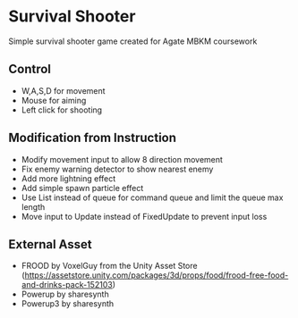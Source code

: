 # Survival Shooter

Simple survival shooter game created for Agate MBKM coursework

## Control

- W,A,S,D for movement
- Mouse for aiming
- Left click for shooting

## Modification from Instruction

- Modify movement input to allow 8 direction movement
- Fix enemy warning detector to show nearest enemy
- Add more lightning effect
- Add simple spawn particle effect
- Use List instead of queue for command queue and limit the queue max length
- Move input to Update instead of FixedUpdate to prevent input loss

## External Asset

- FROOD by VoxelGuy from the Unity Asset Store (https://assetstore.unity.com/packages/3d/props/food/frood-free-food-and-drinks-pack-152103)
- Powerup by sharesynth
- Powerup3 by sharesynth
